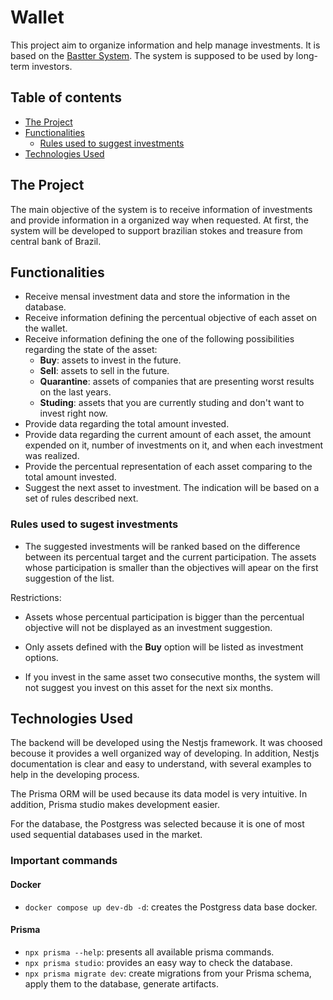 # Wallet

This project aim to organize information and help manage investments. It is based on the [Bastter System](https://bastter.com/). The system is supposed to be used by long-term investors.

## Table of contents

* [The Project](#the-project)
* [Functionalities](#functionalities)
  * [Rules used to suggest investments](#rules-used-to-sugest-investments)
* [Technologies Used](#technologies-used)

## The Project

The main objective of the system is to receive information of investments and provide information in a organized way when requested. At first, the system will be developed to support brazilian stokes and treasure from central bank of Brazil.

## Functionalities

* Receive mensal investment data and store the information in the database.
* Receive information defining the percentual objective of each asset on the wallet.
* Receive information defining the one of the following possibilities regarding the state of the asset:
  * **Buy**: assets to invest in the future.
  * **Sell**: assets to sell in the future.
  * **Quarantine**: assets of companies that are presenting worst results on the last years.
  * **Studing**: assets that you are currently studing and don't want to invest right now.
* Provide data regarding the total amount invested.
* Provide data regarding the current amount of each asset, the amount expended on it, number of investments on it, and when each investment was realized.
* Provide the percentual representation of each asset comparing to the total amount invested.
* Suggest the next asset to investment. The indication will be based on a set of rules described next.

### Rules used to sugest investments

* The suggested investments will be ranked based on the difference between its percentual target and the current participation. The assets whose participation is smaller than the objectives will apear on the first suggestion of the list.

Restrictions:

* Assets whose percentual participation is bigger than the percentual objective will not be displayed as an investment suggestion.

* Only assets defined with the **Buy** option will be listed as investment options.

* If you invest in the same asset two consecutive months, the system will not suggest you invest on this asset for the next six months.

## Technologies Used

The backend will be developed using the Nestjs framework. It was choosed becouse it provides a well organized way of developing. In addition, Nestjs documentation is clear and easy to understand, with several examples to help in the developing process.

The Prisma ORM will be used because its data model is very intuitive. In addition, Prisma studio makes development easier.

For the database, the Postgress was selected because it is one of most used sequential databases used in the market.

### Important commands

#### Docker 

* `docker compose up dev-db -d`: creates the Postgress data base docker.

#### Prisma

* `npx prisma --help`: presents all available prisma commands.
* `npx prisma studio`: provides an easy way to check the database.
* `npx prisma migrate dev`: create migrations from your Prisma schema, apply them to the database, generate artifacts.
